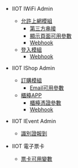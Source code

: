 - IIOT IWiFi Admin
    - [允許上網模組](/eaa/grant/grant-3rd.md)
        - [第三方串接](/eaa/grant/grant-3rd.md)
        - [顯示頁面可用參數](/eaa/grant/grant-variables.md)
        - [Webhook](/eaa/grant/grant-webhook.md)
    - [登入模組](/eaa/login/login-webhook.md)
        - [Webhook](/eaa/login/login-webhook.md)

- IIOT IShop Admin 
    - [訂購模組](/eaa/booking/email-variables.md)
        - [Email可用參數](/eaa/booking/email-variables.md)
    - [櫃檯APP](/eaa/lease/lease-variables.md)
        - [櫃檯憑證參數](/eaa/lease/lease-variables.md)
        - [Webhook](/eaa/lease/lease-webhook.md)

- IIOT IEvent Admin
    - [識別證報到](/eaa/event/checkin.md)    

- IIOT 電子票卡
    - [票卡可用變數](/eaa/pass/pass-variables.md)